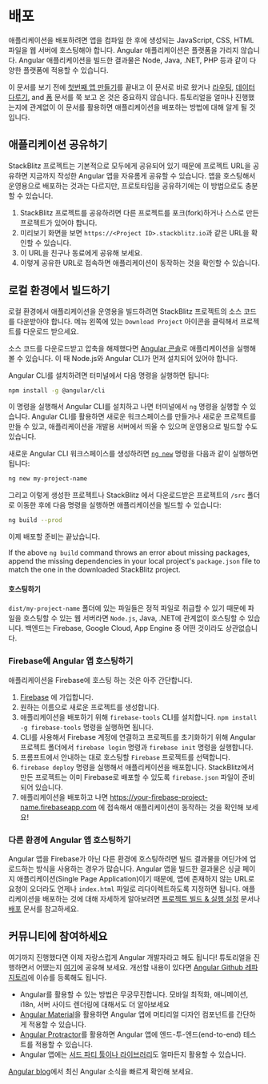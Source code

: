 <!--
# Deployment
-->
# 배포


<!--
To deploy your application, you have to compile it, and then host the JavaScript, CSS, and HTML on a web server. Built Angular applications are very portable and can live in any environment or served by any technology, such as Node, Java, .NET, PHP, and many others.
-->
애플리케이션을 배포하려면 앱을 컴파일 한 후에 생성되는 JavaScript, CSS, HTML 파일을 웹 서버에 호스팅해야 합니다. Angular 애플리케이션은 플랫폼을 가리지 않습니다. Angular 애플리케이션을 빌드한 결과물은 Node, Java, .NET, PHP 등과 같이 다양한 플랫폼에 적용할 수 있습니다.

<div class="alert is-helpful">

<!--
Whether you came here directly from [Your First App](start "Getting Started: Your First App"), or completed the entire online store application through the [Routing](start/routing "Getting Started: Routing"), [Managing Data](start/data "Getting Started: Managing Data"), and [Forms](start/forms "Getting Started: Forms") sections, you have an application that you can deploy by following the instructions in this section. 
-->
이 문서를 보기 전에 [첫번째 앱 만들기](start "시작하기: 첫번째 앱 만들기")를 끝내고 이 문서로 바로 왔거나 [라우팅](start/routing "시작하기: 라우팅"), [데이터 다루기](start/data "시작하기: 데이투 다루기"), and [폼](start/forms "시작하기: 폼") 문서를 쭉 보고 온 것은 중요하지 않습니다. 튜토리얼을 얼마나 진행했는지에 관계없이 이 문서를 활용하면 애플리케이션을 배포하는 방법에 대해 알게 될 것입니다.

</div>


<!--
## Share your application
-->
## 애플리케이션 공유하기

<!--
StackBlitz projects are public by default, allowing you to share your Angular app via the project URL. Keep in mind that this is a great way to share ideas and prototypes, but it is not intended for production hosting.

1. In your StackBlitz project, make sure you have forked or saved your project.
1. In the preview page, you should see a URL that looks like `https://<Project ID>.stackblitz.io`.
1. Share this URL with a friend or colleague.
1. Users that visit your URL will see a development server start up, and then your application will load.
-->
StackBlitz 프로젝트는 기본적으로 모두에게 공유되어 있기 때문에 프로젝트 URL을 공유하면 지금까지 작성한 Angular 앱을 자유롬게 공유할 수 있습니다. 앱을 호스팅해서 운영용으로 배포하는 것과는 다르지만, 프로토타입을 공유하기에는 이 방법으로도 충분할 수 있습니다.

1. StackBlitz 프로젝트를 공유하려면 다른 프로젝트를 포크(fork)하거나 스스로 만든 프로젝트가 있어야 합니다.
1. 미리보기 화면을 보면 `https://<Project ID>.stackblitz.io`과 같은 URL을 확인할 수 있습니다.
1. 이 URL을 친구나 동료에게 공유해 보세요.
1. 이렇게 공유한 URL로 접속하면 애플리케이션이 동작하는 것을 확인할 수 있습니다.

<!--
## Building locally
-->
## 로컬 환경에서 빌드하기

<!--
To build your application locally or for production, you will need to download the source code from your StackBlitz project. Click the `Download Project` icon in the left menu across from `Project` to download your files.

Once you have the source code downloaded and unzipped, use the [Angular Console](https://angularconsole.com "Angular Console web site") to serve the application, or you install `Node.js` and have the Angular CLI installed.

From the terminal, install the Angular CLI globally with:
-->
로컬 환경에서 애플리케이션을 운영용을 빌드하려면 StackBlitz 프로젝트의 소스 코드를 다운받아야 합니다. 메뉴 왼쪽에 있는 `Download Project` 아이콘을 클릭해서 프로젝트를 다운로드 받으세요.

소스 코드를 다운로드받고 압축을 해제했다면 [Angular 콘솔](https://angularconsole.com "Angular Console web site")로 애플리케이션을 실행해볼 수 있습니다. 이 때 Node.js와 Angular CLI가 먼저 설치되어 있어야 합니다.

Angular CLI를 설치하려면 터미널에서 다음 명령을 실행하면 됩니다:

```sh
npm install -g @angular/cli
```

<!--
This will install the command `ng` into your system, which is the command you use to create new workspaces, new projects, serve your application during development, or produce builds that can be shared or distributed.

Create a new Angular CLI workspace using the [`ng new`](cli/new "CLI ng new command reference") command:
-->
이 명령을 실행해서 Angular CLI를 설치하고 나면 터미널에서 `ng` 명령을 실행할 수 있습니다. Angular CLI를 활용하면 새로운 워크스페이스를 만들거나 새로운 프로젝트를 만들 수 있고, 애플리케이션을 개발용 서버에서 띄울 수 있으며 운영용으로 빌드할 수도 있습니다.

새로운 Angular CLI 워크스페이스를 생성하려면 [`ng new`](cli/new "CLI ng new command reference") 명령을 다음과 같이 실행하면 됩니다:

```sh
ng new my-project-name
```

<!--
From there you replace the `/src` folder with the one from your `StackBlitz` download, and then perform a build.
-->
그리고 이렇게 생성한 프로젝트나 StackBlitz 에서 다운로드받은 프로젝트의 `/src` 폴더로 이동한 후에 다음 명령을 실행하면 애플리케이션을 빌드할 수 있습니다:

```sh
ng build --prod
```

<!--
This will produce the files that you need to deploy.
-->
이제 배포할 준비는 끝났습니다.

<div class="alert is-helpful">

If the above `ng build` command throws an error about missing packages, append the missing dependencies in your local project's `package.json` file to match the one in the downloaded StackBlitz project.

</div>

<!--
#### Hosting the built project
-->
#### 호스팅하기

<!--
The files in the `dist/my-project-name` folder are static and can be hosted on any web server capable of serving files (`Node.js`, Java, .NET) or any backend (Firebase, Google Cloud, App Engine, others).
-->
`dist/my-project-name` 폴더에 있는 파일들은 정적 파일로 취급할 수 있기 때문에 파일을 호스팅할 수 있는 웹 서버라면 `Node.js`, Java, .NET에 관계없이 호스팅할 수 있습니다. 백엔드는 Firebase, Google Cloud, App Engine 중 어떤 것이라도 상관없습니다.

<!--
### Hosting an Angular app on Firebase
-->
### Firebase에 Angular 앱 호스팅하기

<!--
One of the easiest ways to get your site live is to host it using Firebase.

1. Sign up for a firebase account on [Firebase](https://firebase.google.com/ "Firebase web site").
1. Create a new project, giving it any name you like.
1. Add the `@angular/fire` schematics that will handle your deployment using `ng add @angular/fire`.
1. Connect your CLI to your Firebase account and initialize the connection to your project using `firebase login` and `firebase init`.
1. Follow the prompts to select the `Firebase` project you are creating for hosting.
    - Select the `Hosting` option on the first prompt.
    - Select the project you previously created on Firebase.
    - Select `dist/my-project-name` as the public directory.
1. Deploy your application with `ng deploy`.
1. Once deployed, visit https://your-firebase-project-name.firebaseapp.com to see it live!
-->
애플리케이션을 Firebase에 호스팅 하는 것은 아주 간단합니다.

1. [Firebase](https://firebase.google.com/ "Firebase web site") 에 가입합니다.
1. 원하는 이름으로 새로운 프로젝트를 생성합니다.
1. 애플리케이션을 배포하기 위해 `firebase-tools` CLI를 설치합니다. `npm install -g firebase-tools` 명령을 실행하면 됩니다.
1. CLI를 사용해서 Firebase 계정에 연결하고 프로젝트를 초기화하기 위해 Angular 프로젝트 폴더에서 `firebase login` 명령과 `firebase init` 명령을 실행합니다.
1. 프롬프트에서 안내하는 대로 호스팅할 `Firebase` 프로젝트를 선택합니다.
1. `firebase deploy` 명령을 실행해서 애플리케이션을 배포합니다. StackBlitz에서 만든 프로젝트는 이미 Firebase로 배포할 수 있도록 `firebase.json` 파일이 준비되어 있습니다.
1. 애플리케이션을 배포하고 나면 https://your-firebase-project-name.firebaseapp.com 에 접속해서 애플리케이션이 동작하는 것을 확인해 보세요!

<!--
### Hosting an Angular app anywhere else
-->
### 다른 환경에 Angular 앱 호스팅하기

<!--
To host an Angular app on another web host, you'll need to upload or send the files to the host. 
Because you are building a Single Page Application, you'll also need to make sure you redirect any invalid URLs to your `index.html` file. 
Learn more about development and distribution of your application in the [Building & Serving](guide/build "Building and Serving Angular Apps") and [Deployment](guide/deployment "Deployment guide") guides.
-->
Angular 앱을 Firebase가 아닌 다른 환경에 호스팅하려면 빌드 결과물을 어딘가에 업로드하는 방식을 사용하는 경우가 많습니다.
Angular 앱을 빌드한 결과물은 싱글 페이지 애플리케이션(Single Page Application)이기 때문에, 앱에 존재하지 않는 URL로 요청이 오더라도 언제나 `index.html` 파일로 리다이렉트하도록 지정하면 됩니다.
애플리케이션을 배포하는 것에 대해 자세하게 알아보려면 [프로젝트 빌드 & 실행 설정](guide/build "프로젝트 빌드 & 실행 설정") 문서나 [배포](guide/deployment "배포") 문서를 참고하세요.

<!--
## Join our community
-->
## 커뮤니티에 참여하세요

<!--
You are now an Angular developer! [Share this moment](https://twitter.com/intent/tweet?url=https://angular.io/start&text=I%20just%20finished%20the%20Angular%20Getting%20Started%20Tutorial "Angular on Twitter"), tell us what you thought of this Getting Started, or submit [suggestions for future editions](https://github.com/angular/angular/issues/new/choose "Angular GitHub repository new issue form"). 

Angular offers many more capabilities, and you now have a foundation that empowers you to build an application and explore those other capabilities:

* Angular provides advanced capabilities for mobile apps, animation, internationalization, server-side rendering, and more. 
* [Angular Material](https://material.angular.io/ "Angular Material web site") offers an extensive library of Material Design components. 
* [Angular Protractor](https://protractor.angular.io/ "Angular Protractor web site") offers an end-to-end testing framework for Angular apps. 
* Angular also has an extensive [network of 3rd-party tools and libraries](https://angular.io/resources "Angular resources list"). 

Keep current by following the [Angular blog](https://blog.angular.io/ "Angular blog"). 
-->
여기까지 진행했다면 이제 자랑스럽게 Angular 개발자라고 해도 됩니다! 튜토리얼을 진행하면서 어땠는지 [여기](https://twitter.com/intent/tweet?url=https://angular.io/start&text=I%20just%20finished%20the%20Angular%20Getting%20Started%20Tutorial "Angular on Twitter")에 공유해 보세요. 개선할 내용이 있다면 [Angular Github 레파지토리](https://github.com/angular/angular/issues/new/choose "Angular GitHub repository new issue form")에 이슈를 등록해도 됩니다.

* Angular를 활용할 수 있는 방법은 무궁무진합니다. 모바일 최적화, 애니메이션, i18n, 서버 사이드 렌더링에 대해서도 더 알아보세요
* [Angular Material](https://material.angular.io/ "Angular Material web site")을 활용하면 Angular 앱에 머티리얼 디자인 컴포넌트를 간단하게 적용할 수 있습니다.
* [Angular Protractor](https://protractor.angular.io/ "Angular Protractor web site")를 활용하면 Angular 앱에 엔드-투-엔드(end-to-end) 테스트를 적용할 수 있습니다.
* Angular 앱에는 [서드 파티 툴이나 라이브러리](https://angular.io/resources "Angular resources list")도 얼마든지 활용할 수 있습니다.

[Angular blog](https://blog.angular.io/ "Angular blog")에서 최신 Angular 소식을 빠르게 확인해 보세요.
